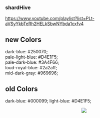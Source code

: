 ### shardHive

https://www.youtube.com/playlist?list=PLt-aVSyYkbTeRh2HELkSbwNYbda1cxfv4

## new Colors
dark-blue: #250070;<br>
pale-light-blue: #D4E1F5;<br>
pale-dark-blue: #3A4F66;<br>
loud-royal-blue: #2a2aff;<br>
mid-dark-gray: #969696;


## old Colors
dark-blue: #000099;
light-blue: #D4E1F5;





<p align="center">
  <img src="https://shardhive.com/wp-content/uploads/2022/07/logo2-e1658041606895.png"/>
</p>






